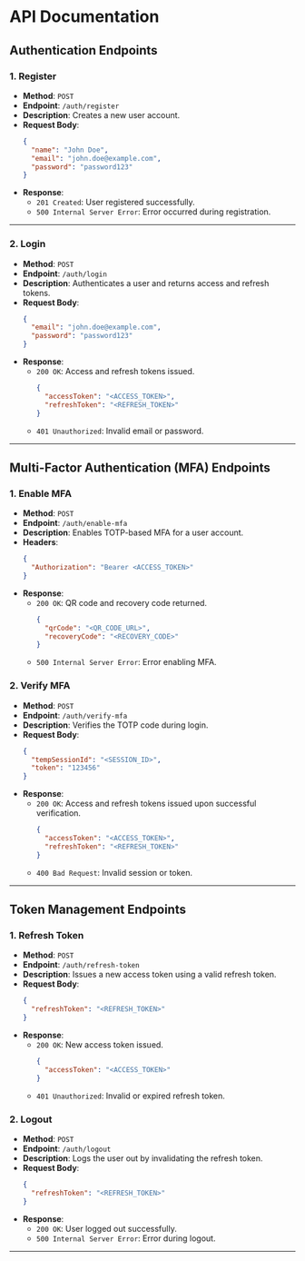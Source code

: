 # API Documentation

## Authentication Endpoints

### **1. Register**
- **Method**: `POST`
- **Endpoint**: `/auth/register`
- **Description**: Creates a new user account.
- **Request Body**:
  ```json
  {
    "name": "John Doe",
    "email": "john.doe@example.com",
    "password": "password123"
  }
  ```
- **Response**:
  - `201 Created`: User registered successfully.
  - `500 Internal Server Error`: Error occurred during registration.

---

### **2. Login**
- **Method**: `POST`
- **Endpoint**: `/auth/login`
- **Description**: Authenticates a user and returns access and refresh tokens.
- **Request Body**:
  ```json
  {
    "email": "john.doe@example.com",
    "password": "password123"
  }
  ```
- **Response**:
  - `200 OK`: Access and refresh tokens issued.
    ```json
    {
      "accessToken": "<ACCESS_TOKEN>",
      "refreshToken": "<REFRESH_TOKEN>"
    }
    ```
  - `401 Unauthorized`: Invalid email or password.

---

## Multi-Factor Authentication (MFA) Endpoints

### **1. Enable MFA**
- **Method**: `POST`
- **Endpoint**: `/auth/enable-mfa`
- **Description**: Enables TOTP-based MFA for a user account.
- **Headers**:
  ```json
  {
    "Authorization": "Bearer <ACCESS_TOKEN>"
  }
  ```
- **Response**:
  - `200 OK`: QR code and recovery code returned.
    ```json
    {
      "qrCode": "<QR_CODE_URL>",
      "recoveryCode": "<RECOVERY_CODE>"
    }
    ```
  - `500 Internal Server Error`: Error enabling MFA.

### **2. Verify MFA**
- **Method**: `POST`
- **Endpoint**: `/auth/verify-mfa`
- **Description**: Verifies the TOTP code during login.
- **Request Body**:
  ```json
  {
    "tempSessionId": "<SESSION_ID>",
    "token": "123456"
  }
  ```
- **Response**:
  - `200 OK`: Access and refresh tokens issued upon successful verification.
    ```json
    {
      "accessToken": "<ACCESS_TOKEN>",
      "refreshToken": "<REFRESH_TOKEN>"
    }
    ```
  - `400 Bad Request`: Invalid session or token.

---

## Token Management Endpoints

### **1. Refresh Token**
- **Method**: `POST`
- **Endpoint**: `/auth/refresh-token`
- **Description**: Issues a new access token using a valid refresh token.
- **Request Body**:
  ```json
  {
    "refreshToken": "<REFRESH_TOKEN>"
  }
  ```
- **Response**:
  - `200 OK`: New access token issued.
    ```json
    {
      "accessToken": "<ACCESS_TOKEN>"
    }
    ```
  - `401 Unauthorized`: Invalid or expired refresh token.

### **2. Logout**
- **Method**: `POST`
- **Endpoint**: `/auth/logout`
- **Description**: Logs the user out by invalidating the refresh token.
- **Request Body**:
  ```json
  {
    "refreshToken": "<REFRESH_TOKEN>"
  }
  ```
- **Response**:
  - `200 OK`: User logged out successfully.
  - `500 Internal Server Error`: Error during logout.

---
